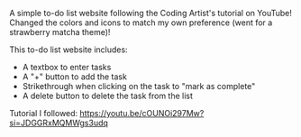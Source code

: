 A simple to-do list website following the Coding Artist's tutorial on YouTube! Changed the colors and icons to match my own preference (went for a strawberry matcha theme)! 

This to-do list website includes:
- A textbox to enter tasks
- A "+" button to add the task
- Strikethrough when clicking on the task to "mark as complete"
- A delete button to delete the task from the list


Tutorial I followed: https://youtu.be/cOUNOi297Mw?si=JDGGRxMQMWgs3udq
